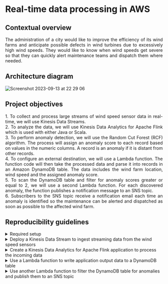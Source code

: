 # Real-time data processing in AWS

## Contextual overview

<p align="justify">
The administration of a city would like to improve the efficiency of its wind farms and anticipate possible defects in wind turbines due to excessively high wind speeds. They would like to know when wind speeds get severe so that they can quickly alert maintenance teams and dispatch them where needed. 
</p>

## Architecture diagram

![Screenshot 2023-09-13 at 22 29 06](https://github.com/martins-jean/Real-time-data-processing-in-AWS/assets/118685801/34804c71-53c0-4691-b73c-9035b3bb2266)

## Project objectives

<p align="justify">
1. To collect and process large streams of wind speed sensor data in real-time, we will use Kinesis Data Streams. <br> 
2. To analyze the data, we will use Kinesis Data Analytics for Apache Flink which is used with either Java or Scala. <br> 
3. To perform anomaly detection, we will use the Random Cut Forest (RCF) algorithm. The process will assign an anomaly score to each record based on values in the numeric columns. A record is an anomaly if it is distant from other records. <br> 
4. To configure an external destination, we will use a Lambda function. The function code will then take the processed data and parse it into records in an Amazon DynamoDB table. The data includes the wind farm location, wind speed and the assigned anomaly score. <br> 
5. To scan the DynamoDB table and filter for anomaly scores greater or equal to 2, we will use a second Lambda function. For each discovered anomaly, the function publishes a notification message to an SNS topic. <br> 
6. Subscribers to the SNS topic receive a notification email each time an anomaly is identified so the maintenance can be alerted and dispatched as soon as possible to the affected wind farm. 
</p>

## Reproducibility guidelines

<details>
  <summary>
    Required setup
  </summary>
1. Create a bucket in S3 for the Apache Flink application and use GitHub Desktop to upload the AnomalyDetection.jar file to it. <br>
2. Create an EC2 instance called "Wind Turbine Simulator" with a boto3 script that generates wind speed data. <br>
3. Create an IAM role for Kinesis Data Analytics.
4. Create several AWS Lambda functions using the boto3 scripts I provided 
</details>

<details>
  <summary>
    Deploy a Kinesis Data Stream to ingest streaming data from the wind speed sensors
  </summary>
1. Navigate to S3 and inside your kinesis-flink bucket, copy the name of the anomaly detection .jar file and paste it in a text editor. <br>
2. Navigate to the Amazon EC2 dashboard and click on instances (running) and copy the public IPv4 address of the EC2 instance you created earlier. <br>
3. In a new browser tab, paste the address and add /kinesis to it at the end. This opens the wind turbine data simulator. <br>
4. Navigate to Amazon Kinesis and create a provisioned Data Stream named "WindDataStream". <br>
5. Return to the Wind Turbine Data Simulator, type the name of your data stream and start sending the data. <br>
6. In the test data section, review that the data is being generated. <br>
7. Return to the data stream page and click on the data viewer option. <br>
8. Choose the only available shard, latest starting position and click get records. To view incoming data, click next records. If you don't see any records, wait for a few seconds and try again. <br>
9. Create another provisioned Data Stream named "AnomalyDetectionStream". 
</details>

<details>
  <summary>
    Create a Kinesis Data Analytics for Apache Flink application to process the incoming data
  </summary>
1. On the Kinesis console, click Managed Apache Flink and then create a streaming application: <br>
	- Name: AnomalyDetection. <br>
	- Access to application resources: Choose from IAM roles that Kinesis Data Analytics can assume. <br>
	- Service role: choose the IAM role you created earlier. <br>
	- Templates: Development. <br>
	
2. At the top of the application page, click configure: <br> <br>

  - Amazon S3 bucket: click Browse and choose the kinesis-flink bucket you created earlier. <br>
  - Path to S3 object: AnomalyDetection.jar. <br>
  - Access to application resources: Choose from IAM roles that Kinesis Data Analytics can assume. <br>
  - Service role: choose the IAM role you created earlier. <br>
  - Under Runtime properties: click add item: <br>
    - Group ID: project. <br>
    - Key: inputStreamName. <br>
    - Value: WindDataStream. <br> <br>
    
  - Add another item: <br>
    - Group ID: project. <br>
    - Key: ouputStreamName. <br>
    - Value: AnomalyDetectionStream. <br> <br>
  
  - Add another item: <br>
    - Group ID: project. <br>
    - Key: region. <br>
    - Value: us-east-1. <br> 
  - Click run to start the application with the latest snapshot. <br> <br>
  
3. Return to the Wind Turbine Data Simulator and under "Wind Speed Data Set" click start and review to ensure data is being generated. <br>
4. Click on the AnomalyDetectionStream on the Kinesis page. <br>
5. Under data viewer, choose the only shard available, the latest starting position, get records and then next records to review the data. <br>
6. Start the "Wind Speed Anomaly Data Set" and review it to ensure the simulator is producing anomaly data.
</details>

<details>
  <summary>
    Use a Lambda function to write application output data to a DynamoDB table
  </summary>
1. Go to the AWS Lambda console and click on the AnalyticsDestinationFunction. The function accepts the wind data from analytics application destination stream in JSON format and parses it to store it in a DynamoDB table. <br>
2. In the function overview section, click add trigger: <br> <br>
  
  - Choose kinesis. <br>
  - Select the AnomalyDetectionStream in the drop-down menu. <br>
  - Review that "Activate trigger" is checked and click add. <br>

  
</details>

<details>
  <summary>
    Use another Lambda function to filter the DynamoDB table for anomalies and publish them to an SNS topic
  </summary>
</details>
